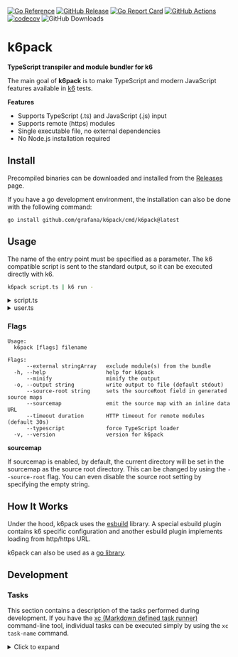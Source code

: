 [![Go Reference](https://pkg.go.dev/badge/github.com/grafana/k6pack.svg)](https://pkg.go.dev/github.com/grafana/k6pack)
[![GitHub Release](https://img.shields.io/github/v/release/szkiba/k6pack)](https://github.com/grafana/k6pack/releases/)
[![Go Report Card](https://goreportcard.com/badge/github.com/grafana/k6pack)](https://goreportcard.com/report/github.com/grafana/k6pack)
[![GitHub Actions](https://github.com/grafana/k6pack/actions/workflows/test.yml/badge.svg)](https://github.com/grafana/k6pack/actions/workflows/test.yml)
[![codecov](https://codecov.io/gh/grafana/k6pack/graph/badge.svg?token=krmjUlDGM5)](https://codecov.io/gh/szkiba/k6pack)
![GitHub Downloads](https://img.shields.io/github/downloads/grafana/k6pack/total)

# k6pack

**TypeScript transpiler and module bundler for k6**

The main goal of **k6pack** is to make TypeScript and modern JavaScript features available in [k6](https://k6.io/) tests.

**Features**

- Supports TypeScript (.ts) and JavaScript (.js) input
- Supports remote (https) modules
- Single executable file, no external dependencies
- No Node.js installation required

## Install

Precompiled binaries can be downloaded and installed from the [Releases](https://github.com/grafana/k6pack/releases) page.

If you have a go development environment, the installation can also be done with the following command:

```
go install github.com/grafana/k6pack/cmd/k6pack@latest
```

## Usage

The name of the entry point must be specified as a parameter. The k6 compatible script is sent to the standard output, so it can be executed directly with k6.

```sh
k6pack script.ts | k6 run -
```
<details>
<summary>script.ts</summary>

```ts file=examples/script.ts
import { User, newUser } from "./user";

export default () => {
  const user: User = newUser("John");
  console.log(user);
};
```

</details>

<details>
<summary>user.ts</summary>


```ts file=examples/user.ts
interface User {
  name: string;
  id: number;
}

class UserAccount implements User {
  name: string;
  id: number;

  constructor(name: string) {
    this.name = name;
    this.id = Math.floor(Math.random() * Number.MAX_SAFE_INTEGER);
  }
}

function newUser(name: string): User {
  return new UserAccount(name);
}

export { User, newUser };
```

</details>

### Flags

```
Usage:
  k6pack [flags] filename

Flags:
      --external stringArray   exclude module(s) from the bundle
  -h, --help                   help for k6pack
      --minify                 minify the output
  -o, --output string          write output to file (default stdout)
      --source-root string     sets the sourceRoot field in generated source maps
      --sourcemap              emit the source map with an inline data URL
      --timeout duration       HTTP timeout for remote modules (default 30s)
      --typescript             force TypeScript loader
  -v, --version                version for k6pack
```

**sourcemap**

If sourcemap is enabled, by default, the current directory will be set in the sourcemap as the source root directory. This can be changed by using the `--source-root` flag. You can even disable the source root setting by specifying the empty string.

## How It Works

Under the hood, k6pack uses the [esbuild](https://github.com/evanw/esbuild) library. A special esbuild plugin contains k6 specific configuration and another esbuild plugin implements loading from http/https URL.

k6pack can also be used as a [go library](https://pkg.go.dev/github.com/grafana/k6pack).

## Development

### Tasks

This section contains a description of the tasks performed during development. If you have the [xc (Markdown defined task runner)](https://github.com/joerdav/xc) command-line tool, individual tasks can be executed simply by using the `xc task-name` command.

<details><summary>Click to expand</summary>

#### lint

Run the static analyzer.

```
golangci-lint run
```

#### test

Run the tests.

```
go test -count 1 -race -coverprofile=build/coverage.txt ./...
```

#### coverage

View the test coverage report.

```
go tool cover -html=build/coverage.txt
```

#### build

Build the executable binary.

This is the easiest way to create an executable binary (although the release process uses the goreleaser tool to create release versions).

```
go build -ldflags="-w -s" -o build/k6pack .
```

#### snapshot

Creating an executable binary with a snapshot version.

The goreleaser command-line tool is used during the release process. During development, it is advisable to create binaries with the same tool from time to time.

```
goreleaser build --snapshot --clean --single-target -o build/k6pack
```

#### examples

Run scripts from examples directory.

```
go run ./cmd/k6pack examples/script.ts | go run go.k6.io/k6@latest run -
go run ./cmd/k6pack examples/simple.ts | go run go.k6.io/k6@latest run -
```

#### clean

Delete the build directory.

```
rm -rf build
```

#### all

Run all tasks.

Requires: lint,test,build,snapshot,examples

</details>
